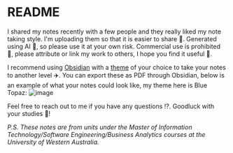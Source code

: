 # README

I shared my notes recently with a few people and they really liked my note taking style. I'm uploading them so that it is easier to share 🤝. 
Generated using AI 🤖, so please use it at your own risk.
Commercial use is prohibited 🚫, please attribute or link my work to others, I hope you find it useful 🫡.

I recommend using [Obsidian](https://obsidian.md/) with a [theme](https://help.obsidian.md/Extending+Obsidian/Themes) of your choice to take your notes to another level ✈️. 
You can export these as PDF through Obsidian, below is an example of what your notes could look like, my theme here is Blue Topaz:
![image](https://github.com/user-attachments/assets/fddfd20a-6a6f-4843-81c2-0882204f0b46)


Feel free to reach out to me if you have any questions ⁉️. Goodluck with your studies 📖!

*P.S. These notes are from units under the Master of Information Technology/Software Engineering/Business Analytics courses at the University of Western Australia.*
